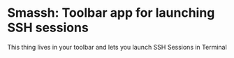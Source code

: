 # Smassh: Toolbar app for launching SSH sessions

This thing lives in your toolbar and lets you launch SSH Sessions in Terminal
